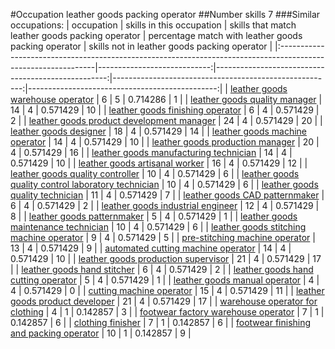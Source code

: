 #Occupation leather goods packing operator
##Number skills 7
###Similar occupations:
| occupation                                                                                                    |   skills in this occupation |   skills that match leather goods packing operator |   percentage match with leather goods packing operator |   skills not in leather goods packing operator |
|:--------------------------------------------------------------------------------------------------------------|----------------------------:|---------------------------------------------------:|-------------------------------------------------------:|-----------------------------------------------:|
| [leather goods warehouse operator](leather_goods_warehouse_operator.md)                                       |                           6 |                                                  5 |                                               0.714286 |                                              1 |
| [leather goods quality manager](leather_goods_quality_manager.md)                                             |                          14 |                                                  4 |                                               0.571429 |                                             10 |
| [leather goods finishing operator](leather_goods_finishing_operator.md)                                       |                           6 |                                                  4 |                                               0.571429 |                                              2 |
| [leather goods product development manager](leather_goods_product_development_manager.md)                     |                          24 |                                                  4 |                                               0.571429 |                                             20 |
| [leather goods designer](leather_goods_designer.md)                                                           |                          18 |                                                  4 |                                               0.571429 |                                             14 |
| [leather goods machine operator](leather_goods_machine_operator.md)                                           |                          14 |                                                  4 |                                               0.571429 |                                             10 |
| [leather goods production manager](leather_goods_production_manager.md)                                       |                          20 |                                                  4 |                                               0.571429 |                                             16 |
| [leather goods manufacturing technician](leather_goods_manufacturing_technician.md)                           |                          14 |                                                  4 |                                               0.571429 |                                             10 |
| [leather goods artisanal worker](leather_goods_artisanal_worker.md)                                           |                          16 |                                                  4 |                                               0.571429 |                                             12 |
| [leather goods quality controller](leather_goods_quality_controller.md)                                       |                          10 |                                                  4 |                                               0.571429 |                                              6 |
| [leather goods quality control laboratory technician](leather_goods_quality_control_laboratory_technician.md) |                          10 |                                                  4 |                                               0.571429 |                                              6 |
| [leather goods quality technician](leather_goods_quality_technician.md)                                       |                          11 |                                                  4 |                                               0.571429 |                                              7 |
| [leather goods CAD patternmaker](leather_goods_CAD_patternmaker.md)                                           |                           6 |                                                  4 |                                               0.571429 |                                              2 |
| [leather goods industrial engineer](leather_goods_industrial_engineer.md)                                     |                          12 |                                                  4 |                                               0.571429 |                                              8 |
| [leather goods patternmaker](leather_goods_patternmaker.md)                                                   |                           5 |                                                  4 |                                               0.571429 |                                              1 |
| [leather goods maintenance technician](leather_goods_maintenance_technician.md)                               |                          10 |                                                  4 |                                               0.571429 |                                              6 |
| [leather goods stitching machine operator](leather_goods_stitching_machine_operator.md)                       |                           9 |                                                  4 |                                               0.571429 |                                              5 |
| [pre-stitching machine operator](pre-stitching_machine_operator.md)                                           |                          13 |                                                  4 |                                               0.571429 |                                              9 |
| [automated cutting machine operator](automated_cutting_machine_operator.md)                                   |                          14 |                                                  4 |                                               0.571429 |                                             10 |
| [leather goods production supervisor](leather_goods_production_supervisor.md)                                 |                          21 |                                                  4 |                                               0.571429 |                                             17 |
| [leather goods hand stitcher](leather_goods_hand_stitcher.md)                                                 |                           6 |                                                  4 |                                               0.571429 |                                              2 |
| [leather goods hand cutting operator](leather_goods_hand_cutting_operator.md)                                 |                           5 |                                                  4 |                                               0.571429 |                                              1 |
| [leather goods manual operator](leather_goods_manual_operator.md)                                             |                           4 |                                                  4 |                                               0.571429 |                                              0 |
| [cutting machine operator](cutting_machine_operator.md)                                                       |                          15 |                                                  4 |                                               0.571429 |                                             11 |
| [leather goods product developer](leather_goods_product_developer.md)                                         |                          21 |                                                  4 |                                               0.571429 |                                             17 |
| [warehouse operator for clothing](warehouse_operator_for_clothing.md)                                         |                           4 |                                                  1 |                                               0.142857 |                                              3 |
| [footwear factory warehouse operator](footwear_factory_warehouse_operator.md)                                 |                           7 |                                                  1 |                                               0.142857 |                                              6 |
| [clothing finisher](clothing_finisher.md)                                                                     |                           7 |                                                  1 |                                               0.142857 |                                              6 |
| [footwear finishing and packing operator](footwear_finishing_and_packing_operator.md)                         |                          10 |                                                  1 |                                               0.142857 |                                              9 |
